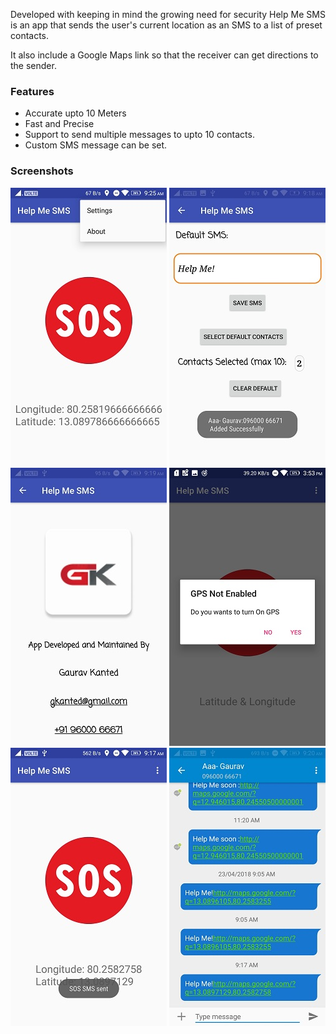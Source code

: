 
Developed with keeping in mind the growing need for security Help Me SMS is an app that sends the user's current location as an SMS to a list of preset contacts. 

It also include a Google Maps link so that the receiver can get directions to the sender.

### Features
- Accurate upto 10 Meters
- Fast and Precise
- Support to send multiple messages to upto 10 contacts.
- Custom  SMS message can be set.

### Screenshots

![SS1](https://raw.githubusercontent.com/GauravKanted/Help-Me-SMS/master/Screenshots/SS1.jpg)  ![SS2](/Screenshots/SS2.jpg)  ![SS3](/Screenshots/SS3.jpg)
![SS4](/Screenshots/SS4.jpg)  ![SS5](/Screenshots/SS5.jpg)  ![SS6](/Screenshots/SS6.jpg)





